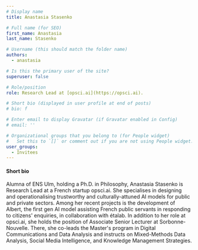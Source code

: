 ```yaml
---
# Display name
title: Anastasia Stasenko

# Full name (for SEO)
first_name: Anastasia
last_name: Stasenko

# Username (this should match the folder name)
authors:
  - anastasia

# Is this the primary user of the site?
superuser: false

# Role/position
role: Research Lead at [opsci.ai](https://opsci.ai).

# Short bio (displayed in user profile at end of posts)
# bio: f

# Enter email to display Gravatar (if Gravatar enabled in Config)
# email: ''

# Organizational groups that you belong to (for People widget)
#   Set this to `[]` or comment out if you are not using People widget.
user_groups:
  - Invitees
---
```


#### Short bio

Alumna of ENS Ulm, holding a Ph.D. in Philosophy, Anastasia Stasenko is Research Lead at a French startup opsci.ai. She specialises in designing and operationalising trustworthy and culturally-attuned AI models for public and private sectors. Among her recent projects is the development of Albert, the first gen AI model assisting French public servants in responding to citizens' enquiries, in collaboration with étalab. In addition to her role at opsci.ai, she holds the position of Associate Senior Lecturer at Sorbonne-Nouvelle. There, she co-leads the Master's program in Digital Communications and Data Analysis and instructs on Mixed-Methods Data Analysis, Social Media Intelligence, and Knowledge Management Strategies.